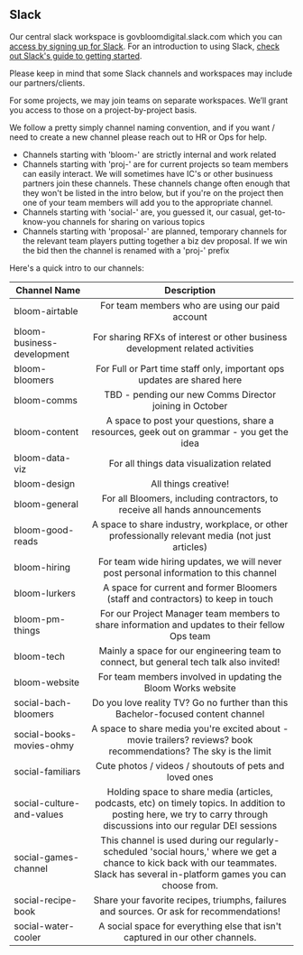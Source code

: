 ## Slack
Our central slack workspace is govbloomdigital.slack.com which you can [access by signing up for Slack](https://join.slack.com/t/govbloomdigital/signup). For an introduction to using Slack, [check out Slack's guide to getting started](https://slack.com/help/articles/218080037-Getting-started-for-new-members).

Please keep in mind that some Slack channels and workspaces may include our partners/clients. 

For some projects, we may join teams on separate workspaces. We’ll grant you access to those on a project-by-project basis.

We follow a pretty simply channel naming convention, and if you want / need to create a new channel please reach out to HR or Ops for help. 

* Channels starting with 'bloom-' are strictly internal and work related
* Channels starting with 'proj-' are for current projects so team members can easily interact. We will sometimes have IC's or other businuess partners join these channels. These channels change often enough that they won't be listed in the intro below, but if you're on the project then one of your team members will add you to the appropriate channel. 
* Channels starting with 'social-' are, you guessed it, our casual, get-to-know-you channels for sharing on various topics
* Channels starting with 'proposal-' are planned, temporary channels for the relevant team players putting together a biz dev proposal. If we win the bid then the channel is renamed with a 'proj-' prefix

Here's a quick intro to our channels:

| Channel Name        | Description           |
| ------------- | :-------------:| 
| bloom-airtable      | For team members who are using our paid account | 
| bloom-business-development | For sharing RFXs of interest or other business development related activities      | 
| bloom-bloomers      | For Full or Part time staff only, important ops updates are shared here | 
| bloom-comms      | TBD - pending our new Comms Director joining in October      |  
| bloom-content | A space to post your questions, share a resources, geek out on grammar - you get the idea      | 
| bloom-data-viz      | For all things data visualization related | 
| bloom-design      | All things creative!     |  
| bloom-general | For all Bloomers, including contractors, to receive all hands announcements      | 
| bloom-good-reads      | A space to share industry, workplace, or other professionally relevant media (not just articles) | 
| bloom-hiring      | For team wide hiring updates, we will never post personal information to this channel      |  
| bloom-lurkers | A space for current and former Bloomers (staff and contractors) to keep in touch      | 
| bloom-pm-things      | For our Project Manager team members to share information and updates to their fellow Ops team | 
| bloom-tech     | Mainly a space for our engineering team to connect, but general tech talk also invited!      |  
| bloom-website      | For team members involved in updating the Bloom Works website      |  
| social-bach-bloomers | Do you love reality TV? Go no further than this Bachelor-focused content channel      |
| social-books-movies-ohmy      | A space to share media you're excited about - movie trailers? reviews? book recommendations? The sky is the limit | 
| social-familiars      | Cute photos / videos / shoutouts of pets and loved ones      |  
| social-culture-and-values | Holding space to share media (articles, podcasts, etc) on timely topics. In addition to posting here, we try to carry through discussions into our regular DEI sessions      | 
| social-games-channel | This channel is used during our regularly-scheduled 'social hours,' where we get a chance to kick back with our teammates. Slack has several in-platform games you can choose from. | 
| social-recipe-book      | Share your favorite recipes, triumphs, failures and sources. Or ask for recommendations! | 
| social-water-cooler      | A social space for everything else that isn't captured in our other channels.      |  


